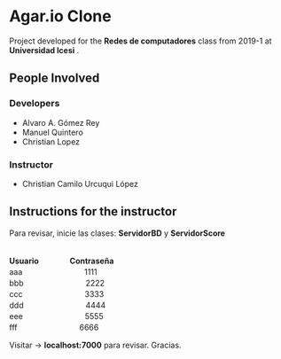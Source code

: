 # Agar.io Clone
Project developed for the **Redes de computadores** class from 2019-1 at **Universidad Icesi** .

## People Involved
### Developers
- Alvaro A. Gómez Rey
- Manuel Quintero
- Christian Lopez
### Instructor
- Christian Camilo Urcuqui López

## Instructions for the instructor

Para revisar, inicie las clases: <b> ServidorBD</b> y <b>ServidorScore</b>

<br><b>Usuario　　　　Contraseña</b>
<br>aaa　　　　　　　　1111
<br>bbb　　　　　　　　2222
<br>ccc　　　　　　　　3333
<br>ddd　　　　　　　　4444
<br>eee　　　　　　　　5555
<br>fff　　　　　　　　6666

Visitar -> <b>localhost:7000</b> para revisar. Gracias.
